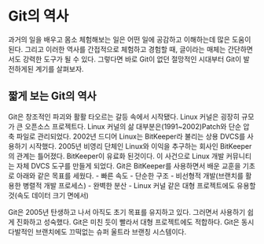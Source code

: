 # Git의 역사
<p>
과거의 일을 배우고 몸소 체험해보는 일은 어떤 일에 공감하고 이해하는데 많은 도움이 된다. 그리고 이러한 역사를 간접적으로 체험하고 경험할 때, 글이라는 매체는 간단하면서도 강력한 도구가 될 수 있다. 그렇다면 바로 Git이 없던 절망적인 시대부터 Git이 발전하게된 계기를 살펴보자.
</p>


## 짧게 보는 Git의 역사
<p>
Git은 창조적인 파괴와 활활 타오르는 갈등 속에서 시작됐다.
Linux 커널은 굉장히 규모가 큰 오픈소스 프로젝트다. Linux 커널의 삶 대부분은(1991~2002)Patch와 단순 압축 파일로 관리되었다. 2002년 드디어 Linux는 BitKeeper라 불리는 상용 DVCS를 사용하기 시작했다. 2005년 비영리 단체인 Linux와 이익을 추구하는 회사인 BitKeeper의 관계는 틀어졌다. BitKeeper이 유료화 된것이다. 이 사건으로 Linux 개발 커뮤니티는 자체 DVCS 도구를 만들게 되었다.
Git은 BitKeeper를 사용하면서 배운 교훈을 기초로 아래와 같은 목표를 세웠다.
- 빠른 속도
- 단순한 구조
- 비선형적 개발(브랜치를 활용한 병렬적 개발 프로세스)
- 완벽한 분산
- Linux 커널 같은 대형 프로젝트에도 유용할 것(속도 데이터 크기 면에서)

Git은 2005년 탄생하고 나서 아직도 초기 목표를 유지하고 있다. 그러면서 사용하기 쉽게 진화하고 성숙했다. Git은 미친 듯이 빨라서 대형 프로젝트에도 적합하다. Git은 동시다발적인 브랜치에도 끄떡없는 슈퍼 울트라 브랜칭 시스템이다.
</p>
